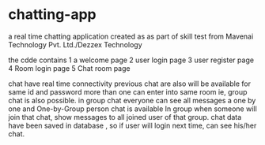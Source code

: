 # chatting-app
a real time chatting application
created as as part of skill test from Mavenai Technology Pvt. Ltd./Dezzex Technology

the cdde contains 
  1  a welcome page 
  2  user login page
  3  user register page
  4  Room login page
  5  Chat room page
  
 chat have real time connectivity 
 previous chat are also will be available  for same id and password
 more than one  can enter into same room ie, group chat is also possible.
 in group chat everyone can see all messages
  a one by one and One-by-Group person chat is available
In group when someone will join that chat, show messages to all joined user of that group.
chat data have been saved in database , so if user will login next time, can see his/her chat.
